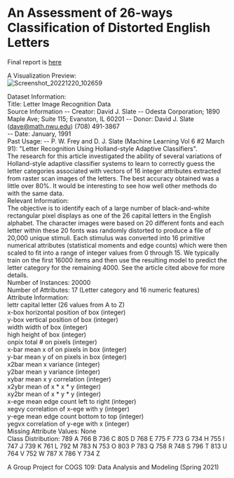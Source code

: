 # An Assessment of 26-ways Classification of Distorted English Letters

Final report is [here](https://github.com/holatangyuan/Distorted_Letters_Classification/blob/main/final_report/FinalPaper.pdf)

A Visualization Preview: <br>
![Screenshot_20221220_102659](https://user-images.githubusercontent.com/24949723/208739459-560ec0c4-76e4-404c-a7ec-eb204d5b8893.png)

Dataset Information: <br>
Title: Letter Image Recognition Data <br>
Source Information -- Creator: David J. Slate -- Odesta Corporation; 1890 Maple Ave; Suite 115; Evanston, IL 60201 -- Donor: David J. Slate (dave@math.nwu.edu) (708) 491-3867 <br>
-- Date: January, 1991 <br>
Past Usage: -- P. W. Frey and D. J. Slate (Machine Learning Vol 6 #2 March 91): "Letter Recognition Using Holland-style Adaptive Classifiers". <br>
The research for this article investigated the ability of several variations of Holland-style adaptive classifier systems to learn to correctly guess the letter categories associated with vectors of 16 integer attributes extracted from raster scan images of the letters. The best accuracy obtained was a little over 80%. It would be interesting to see how well other methods do with the same data. <br>
Relevant Information: <br>
The objective is to identify each of a large number of black-and-white rectangular pixel displays as one of the 26 capital letters in the English alphabet. The character images were based on 20 different fonts and each letter within these 20 fonts was randomly distorted to produce a file of 20,000 unique stimuli. Each stimulus was converted into 16 primitive numerical attributes (statistical moments and edge counts) which were then scaled to fit into a range of integer values from 0 through 15. We typically train on the first 16000 items and then use the resulting model to predict the letter category for the remaining 4000. See the article cited above for more details. <br>
Number of Instances: 20000 <br>
Number of Attributes: 17 (Letter category and 16 numeric features) <br>
Attribute Information: <br>
lettr capital letter (26 values from A to Z) <br>
x-box horizontal position of box (integer) <br>
y-box vertical position of box (integer) <br>
width width of box (integer) <br>
high height of box (integer) <br>
onpix total # on pixels (integer) <br>
x-bar mean x of on pixels in box (integer) <br>
y-bar mean y of on pixels in box (integer) <br>
x2bar mean x variance (integer) <br>
y2bar mean y variance (integer) <br>
xybar mean x y correlation (integer) <br>
x2ybr mean of x * x * y (integer) <br>
xy2br mean of x * y * y (integer) <br>
x-ege mean edge count left to right (integer) <br>
xegvy correlation of x-ege with y (integer) <br>
y-ege mean edge count bottom to top (integer) <br>
yegvx correlation of y-ege with x (integer) <br>
Missing Attribute Values: None <br>
Class Distribution: 789 A 766 B 736 C 805 D 768 E 775 F 773 G 734 H 755 I 747 J 739 K 761 L 792 M 783 N 753 O 803 P 783 Q 758 R 748 S 796 T 813 U 764 V 752 W 787 X 786 Y 734 Z

A Group Project for COGS 109: Data Analysis and Modeling (Spring 2021)
